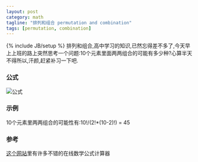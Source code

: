```yaml
---
layout: post
category: math
tagline: "排列和组合 permutation and combination"
tags: [permutation, combination]
---
```

{% include JB/setup %}
排列和组合,高中学习的知识,已然忘得差不多了,今天早上上班的路上突然思考一个问题:10个元素里面两两组合的可能有多少种?心算半天不得所以,汗颜,赶紧补习一下吧.

### 公式
![公式](http://s.rogantian.com/img/permutation-ombination.jpg)

### 示例
10个元素里两两组合的可能性有:10!/(2!*(10-2)!) = 45

### 参考
[这个网站](http://zh.numberempire.com/combinatorialcalculator.php)里有许多不错的在线数学公式计算器

